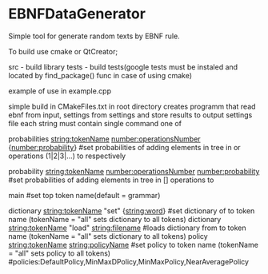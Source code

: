 # EBNFDataGenerator
Simple tool for generate random texts by EBNF rule. 

To build use cmake or QtCreator;

src - build library
tests - build tests(google tests must be instaled and located by find_package() func in case of using cmake)

example of use in example.cpp

simple build in CMakeFiles.txt in root directory creates programm that read ebnf from input, settings from settings and store results to output
settings file each string must contain single command one of

probabilities <string:tokenName> <number:operationsNumber> {<number:probability>}
#set probabilities of adding elements in <tokenName> tree in <operationsNumber> or operations (1|2|3|...) to <probability> respectively

probability <string:tokenName> <number:operationsNumber> <number:probability>
#set probabilities of adding elements in <tokenName> tree in <operationsNumber> [] operations to <probability>

main <tokenName> 
#set top token name(default = grammar)

dictionary <string:tokenName> "set" {<string:word>}
#set dictionary of <word> to token name <tokenName> (tokenName = "all" sets dictionary to all tokens)
dictionary <string:tokenName> "load" <string:filename>
#loads dictionary from <filename> to token name <tokenName> (tokenName = "all" sets dictionary to all tokens)
policy     <string:tokenName>  <string:policyName>
#set policy <policyName> to token name <tokenName> (tokenName = "all" sets policy to all tokens)
#policies:DefaultPolicy,MinMaxDPolicy,MinMaxPolicy,NearAveragePolicy
